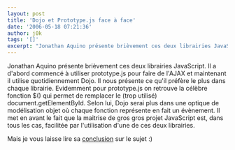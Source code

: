 ```yaml
---
layout: post
title: 'Dojo et Prototype.js face à face'
date: '2006-05-18 07:21:36'
author: j0k
tags: '[]'
excerpt: "Jonathan Aquino présente brièvement ces deux librairies JavaScript. Il a d'abord commencé à utiliser prototype.js pour faire de l'AJAX et maintenant il utilise quotidiennement Dojo.     \nIl nous présente ce qu'il préfère le plus dans chaque librairie. Evidemment pour prototype.js on retrouve la célèbre fonction $() qui permet de remplacer le (trop utilisé)      …"
---
```


Jonathan Aquino présente brièvement ces deux librairies JavaScript. Il a d'abord commencé à utiliser prototype.js pour faire de l'AJAX et maintenant il utilise quotidiennement Dojo.
Il nous présente ce qu'il préfère le plus dans chaque librairie. Evidemment pour prototype.js on retrouve la célèbre fonction $() qui permet de remplacer le (trop utilisé) document.getElementById.   Selon lui, Dojo serai plus dans une optique de modélisation objet où chaque fonction représente en fait un évènement. Il met en avant le fait que la maitrise de gros gros projet JavaScript est, dans tous les cas, facilitée par l'utilisation d'une de ces deux librairies.

Mais je vous laisse lire sa [conclusion](http://jonaquino.blogspot.com/2006/04/comparison-of-dojo-and-prototype.html) sur le sujet :)
